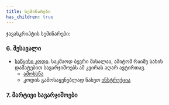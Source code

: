 ```yaml
---
title: სემინარები
has_children: true
---
```





ჯავასკრიპტის სემინარები:


### 6. შესავალი
- [საწყისი კოდი](https://codesandbox.io/s/seminar1-4hcjw?file=/index.js). საკმაოდ ბევრი მასალაა, ამიტომ რაიმე სახის დამატებით სავარჯიშოებს ამ კვირას აღარ ავტირთავ.
    - [ამოხსნა](https://codesandbox.io/s/seminar1-solution-bb4gj?file=/index.js:88-143)
    - კოდის გამოსაყენებლად ნახეთ [ინსტრუქცია](/content/resources/main_de)

### 7. მარტივი სავარჯიშოები
